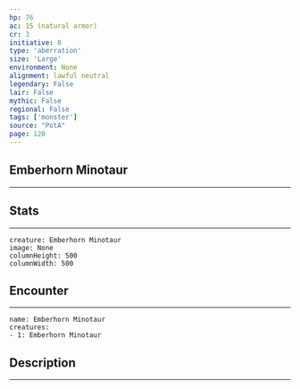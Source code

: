 ```yaml
---
hp: 76
ac: 15 (natural armor)
cr: 3
initiative: 0
type: 'aberration'    
size: 'Large'
environment: None
alignment: lawful neutral
legendary: False
lair: False
mythic: False
regional: False
tags: ['monster']
source: "PotA"
page: 120
---
```


## Emberhorn Minotaur
---



## Stats
---

```statblock
creature: Emberhorn Minotaur
image: None
columnHeight: 500
columnWidth: 500
```

## Encounter
---

```encounter-table
name: Emberhorn Minotaur
creatures:
- 1: Emberhorn Minotaur
```

## Description
---




